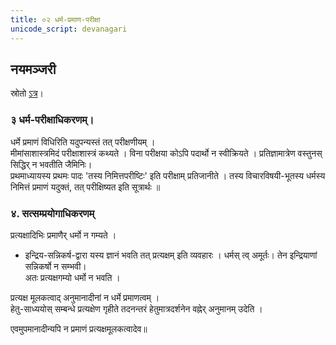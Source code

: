 ```yaml
---
title: ०२ धर्म-प्रमाण-परीक्षा
unicode_script: devanagari
---
```


## नयमञ्जरी
स्रोतो [ऽत्र](https://archive.org/details/mImAmsA-nyAya-manjarI-paTTAbhi-rAma-shAstrI/page/n19/mode/2up)।

### ३ धर्म-परीक्षाधिकरणम्।

धर्मे प्रमाणं विधिरिति यदुपन्यस्तं तत् परीक्षणीयम् ।  
मीमांसाशास्त्रमिदं परीक्षाशास्त्रं कथ्यते । विना परीक्षया कोऽपि पदार्थो न स्वीक्रियते । प्रतिज्ञामात्रेण वस्तुनस् सिद्धिर् न भवतीति जैमिनिः।  
प्रथमाध्यायस्य प्रथमः पादः 'तस्य निमित्तपरीष्टिः' इति परीक्षाम् प्रतिजानीते । तस्य विचारविषयी-भूतस्य धर्मस्य निमित्तं प्रमाणं यदुक्तं, तत् परीक्षिष्यत इति सूत्रार्थः ॥ 

### ४. सत्सम्प्रयोगाधिकरणम् 
प्रत्यक्षादिभिः प्रमाणैर् धर्मो न गम्यते ।  
- इन्द्रिय-सन्निकर्ष-द्वारा यस्य ज्ञानं भवति तत् प्रत्यक्षम् इति व्यवहारः । 
धर्मस् त्व् अमूर्तः। तेन इन्द्रियाणां सन्निकर्षो न सम्भवी।  
अतः प्रत्यक्षगम्यो धर्मो न भवति । 

प्रत्यक्ष मूलकत्वाद् अनुमानादीनां न धर्मे प्रमाणत्वम् ।  
हेतु-साध्ययोस् सम्बन्धे प्रत्यक्षेण गृहीते तदनन्तरं हेतुमात्रदर्शनेन वह्नेर् अनुमानम् उदेति । 

एवमुपमानादीन्यपि न प्रमाणं प्रत्यक्षमूलकत्वादेव॥ 


